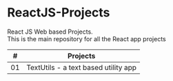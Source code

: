 # ReactJS-Projects
React JS Web based Projects.<br />
This is the main repository for all the React app projects
   
|    #    | Projects |
| :-----: | :-: | 
|   01    | TextUtils - a text based utility app| 
